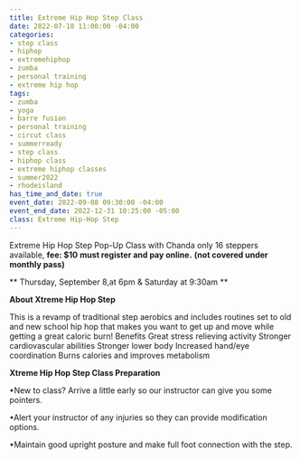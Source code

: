 ```yaml
---
title: Extreme Hip Hop Step Class
date: 2022-07-18 11:00:00 -04:00
categories:
- step class
- hiphop
- extremehiphop
- zumba
- personal training
- extreme hip hop
tags:
- zumba
- yoga
- barre fusion
- personal training
- circut class
- summerready
- step class
- hiphop class
- extreme hiphop classes
- summer2022
- rhodeisland
has_time_and_date: true
event_date: 2022-09-08 09:30:00 -04:00
event_end_date: 2022-12-31 10:25:00 -05:00
class: Extreme Hip-Hop Step
---
```


Extreme Hip Hop Step Pop-Up Class with Chanda
only 16 steppers available, **fee: $10**
**must register and pay online.** 
**(not covered under monthly pass)**
  
** Thursday, September 8,at 6pm & Saturday at 9:30am **

**About Xtreme Hip Hop Step**

This is a revamp of traditional step aerobics and includes routines set to old and new school hip hop that makes you want to get up and move while getting a great caloric burn!
Benefits
Great stress relieving activity
Stronger cardiovascular abilities
Stronger lower body
Increased hand/eye coordination
Burns calories and improves metabolism

**Xtreme Hip Hop Step Class Preparation**

•New to class? Arrive a little early so our instructor can give you some pointers.

•Alert your instructor of any injuries so they can provide modification options.

•Maintain good upright posture and make full foot connection with the step.